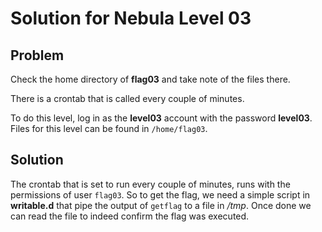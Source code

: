 # Solution for Nebula Level 03

## Problem
Check the home directory of **flag03** and take note of the files there.

There is a crontab that is called every couple of minutes.

To do this level, log in as the **level03** account with the password **level03**. Files for this level can be found in `/home/flag03`.


## Solution
The crontab that is set to run every couple of minutes, runs with the permissions of user `flag03`.
So to get the flag, we need a simple script in **writable.d** that pipe the output of `getflag` to a file in _/tmp_.
Once done we can read the file to indeed confirm the flag was executed.
